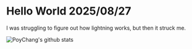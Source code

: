 # Hello World 2025/08/27

I was struggling to figure out how lightning works, but then it struck me.

![PoyChang's github stats](https://github-readme-stats.vercel.app/api?username=poychang&show_icons=true&theme=dracula)
